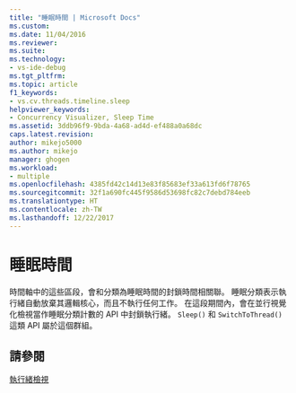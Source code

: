```yaml
---
title: "睡眠時間 | Microsoft Docs"
ms.custom: 
ms.date: 11/04/2016
ms.reviewer: 
ms.suite: 
ms.technology:
- vs-ide-debug
ms.tgt_pltfrm: 
ms.topic: article
f1_keywords:
- vs.cv.threads.timeline.sleep
helpviewer_keywords:
- Concurrency Visualizer, Sleep Time
ms.assetid: 3ddb96f9-9bda-4a68-ad4d-ef488a0a68dc
caps.latest.revision: 
author: mikejo5000
ms.author: mikejo
manager: ghogen
ms.workload:
- multiple
ms.openlocfilehash: 4385fd42c14d13e83f85683ef33a613fd6f78765
ms.sourcegitcommit: 32f1a690fc445f9586d53698fc82c7debd784eeb
ms.translationtype: HT
ms.contentlocale: zh-TW
ms.lasthandoff: 12/22/2017
---
```

# <a name="sleep-time"></a>睡眠時間
時間軸中的這些區段，會和分類為睡眠時間的封鎖時間相關聯。 睡眠分類表示執行緒自動放棄其邏輯核心，而且不執行任何工作。 在這段期間內，會在並行視覺化檢視當作睡眠分類計數的 API 中封鎖執行緒。 `Sleep()` 和 `SwitchToThread()` 這類 API 屬於這個群組。  
  
## <a name="see-also"></a>請參閱  
 [執行緒檢視](../profiling/threads-view-parallel-performance.md)